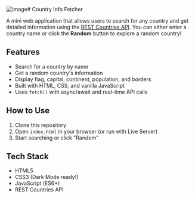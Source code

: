 ![image](https://github.com/user-attachments/assets/aea2c6ff-96fe-41bb-8914-4c78a30c897e)# Country Info Fetcher

A mini web application that allows users to search for any country and get detailed information using the [REST Countries API](https://restcountries.com/). You can either enter a country name or click the **Random** button to explore a random country!

## Features

- Search for a country by name
- Get a random country's information
- Display flag, capital, continent, population, and borders
- Built with HTML, CSS, and vanilla JavaScript
- Uses `fetch()` with async/await and real-time API calls

## How to Use

1. Clone this repository
2. Open `index.html` in your browser (or run with Live Server)
3. Start searching or click "Random"

## Tech Stack

- HTML5
- CSS3 (Dark Mode ready!)
- JavaScript (ES6+)
- REST Countries API


